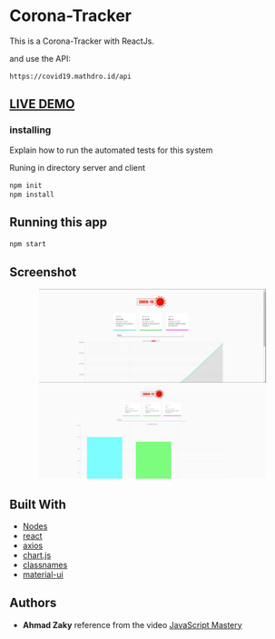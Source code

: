 # Corona-Tracker

This is a Corona-Tracker with ReactJs.

and use the API:

```
https://covid19.mathdro.id/api
```
## <a href="https://eager-hugle-0c0c12.netlify.app/">LIVE DEMO</a>

### installing

Explain how to run the automated tests for this system

Runing in directory server and client

```
npm init
npm install
```

## Running this app

```
npm start
```

## Screenshot

<div align="center">
    <img src="/screenshot/pic1.jpg" width="400px"</img> 
</div>
<div align="center">
    <img src="/screenshot/pic2.jpg" width="400px"</img> 
</div>

## Built With

- [Nodes](https://nodejs.org/en/)
- [react](https://reactjs.org/)
- [axios](https://www.npmjs.com/package/axios)
- [chart.js](https://www.chartjs.org/)
- [classnames](https://www.npmjs.com/package/classnames)
- [material-ui](https://material-ui.com/)

## Authors

- **Ahmad Zaky**
  reference from the video [JavaScript Mastery](https://www.youtube.com/watch?v=khJlrj3Y6Ls)
